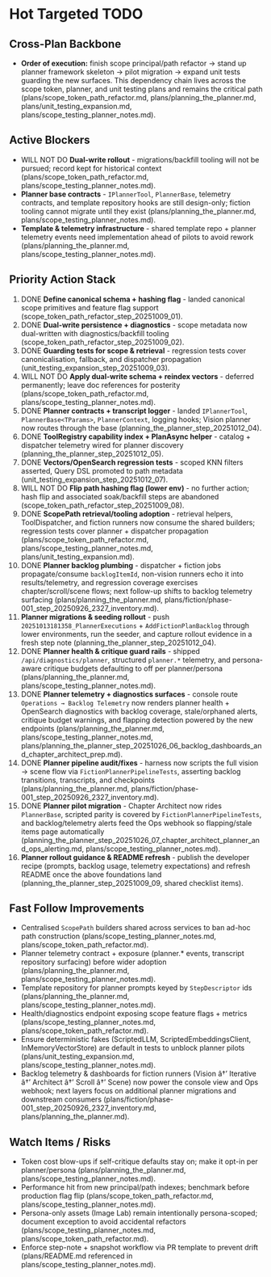 # Hot Targeted TODO

## Cross-Plan Backbone
- **Order of execution:** finish scope principal/path refactor -> stand up planner framework skeleton -> pilot migration -> expand unit tests guarding the new surfaces. This dependency chain lives across the scope token, planner, and unit testing plans and remains the critical path (plans/scope_token_path_refactor.md, plans/planning_the_planner.md, plans/unit_testing_expansion.md, plans/scope_testing_planner_notes.md).

## Active Blockers
- WILL NOT DO **Dual-write rollout** - migrations/backfill tooling will not be pursued; record kept for historical context (plans/scope_token_path_refactor.md, plans/scope_testing_planner_notes.md).
- **Planner base contracts** - `IPlannerTool`, `PlannerBase`, telemetry contracts, and template repository hooks are still design-only; fiction tooling cannot migrate until they exist (plans/planning_the_planner.md, plans/scope_testing_planner_notes.md).
- **Template & telemetry infrastructure** - shared template repo + planner telemetry events need implementation ahead of pilots to avoid rework (plans/planning_the_planner.md, plans/scope_testing_planner_notes.md).

## Priority Action Stack
1. DONE **Define canonical schema + hashing flag** - landed canonical scope primitives and feature flag support (scope_token_path_refactor_step_20251009_01).
2. DONE **Dual-write persistence + diagnostics** - scope metadata now dual-written with diagnostics/backfill tooling (scope_token_path_refactor_step_20251009_02).
3. DONE **Guarding tests for scope & retrieval** - regression tests cover canonicalisation, fallback, and dispatcher propagation (unit_testing_expansion_step_20251009_03).
4. WILL NOT DO **Apply dual-write schema + reindex vectors** - deferred permanently; leave doc references for posterity (plans/scope_token_path_refactor.md, plans/scope_testing_planner_notes.md).
5. DONE **Planner contracts + transcript logger** - landed `IPlannerTool`, `PlannerBase<TParams>`, `PlannerContext`, logging hooks; Vision planner now routes through the base (planning_the_planner_step_20251012_04).
6. DONE **ToolRegistry capability index + PlanAsync helper** - catalog + dispatcher telemetry wired for planner discovery (planning_the_planner_step_20251012_05).
7. DONE **Vectors/OpenSearch regression tests** - scoped KNN filters asserted, Query DSL promoted to path metadata (unit_testing_expansion_step_20251012_07).
8. WILL NOT DO **Flip path hashing flag (lower env)** - no further action; hash flip and associated soak/backfill steps are abandoned (scope_token_path_refactor_step_20251009_08).
9. DONE **ScopePath retrieval/tooling adoption** - retrieval helpers, ToolDispatcher, and fiction runners now consume the shared builders; regression tests cover planner + dispatcher propagation (plans/scope_token_path_refactor.md, plans/scope_testing_planner_notes.md, plans/unit_testing_expansion.md).
10. DONE **Planner backlog plumbing** - dispatcher + fiction jobs propagate/consume `backlogItemId`, non-vision runners echo it into results/telemetry, and regression coverage exercises chapter/scroll/scene flows; next follow-up shifts to backlog telemetry surfacing (plans/planning_the_planner.md, plans/fiction/phase-001_step_20250926_2327_inventory.md).
11. **Planner migrations & seeding rollout** - push `20251013181358_PlannerExecutions` + `AddFictionPlanBacklog` through lower environments, run the seeder, and capture rollout evidence in a fresh step note (planning_the_planner_step_20251012_04).
12. DONE **Planner health & critique guard rails** - shipped `/api/diagnostics/planner`, structured `planner.*` telemetry, and persona-aware critique budgets defaulting to off per planner/persona (plans/planning_the_planner.md, plans/scope_testing_planner_notes.md).
13. DONE **Planner telemetry + diagnostics surfaces** - console route `Operations → Backlog Telemetry` now renders planner health + OpenSearch diagnostics with backlog coverage, stale/orphaned alerts, critique budget warnings, and flapping detection powered by the new endpoints (plans/planning_the_planner.md, plans/scope_testing_planner_notes.md, plans/planning_the_planner_step_20251026_06_backlog_dashboards_and_chapter_architect_prep.md).
14. DONE **Planner pipeline audit/fixes** - harness now scripts the full vision -> scene flow via `FictionPlannerPipelineTests`, asserting backlog transitions, transcripts, and checkpoints (plans/planning_the_planner.md, plans/fiction/phase-001_step_20250926_2327_inventory.md).
15. DONE **Planner pilot migration** - Chapter Architect now rides `PlannerBase`, scripted parity is covered by `FictionPlannerPipelineTests`, and backlog/telemetry alerts feed the Ops webhook so flapping/stale items page automatically (planning_the_planner_step_20251026_07_chapter_architect_planner_and_ops_alerting.md, plans/scope_testing_planner_notes.md).
16. **Planner rollout guidance & README refresh** - publish the developer recipe (prompts, backlog usage, telemetry expectations) and refresh README once the above foundations land (planning_the_planner_step_20251009_09, shared checklist items).

## Fast Follow Improvements
- Centralised `ScopePath` builders shared across services to ban ad-hoc path construction (plans/scope_testing_planner_notes.md, plans/scope_token_path_refactor.md).
- Planner telemetry contract + exposure (planner.* events, transcript repository surfacing) before wider adoption (plans/planning_the_planner.md, plans/scope_testing_planner_notes.md).
- Template repository for planner prompts keyed by `StepDescriptor` ids (plans/planning_the_planner.md, plans/scope_testing_planner_notes.md).
- Health/diagnostics endpoint exposing scope feature flags + metrics (plans/scope_testing_planner_notes.md, plans/scope_token_path_refactor.md).
- Ensure deterministic fakes (ScriptedLLM, ScriptedEmbeddingsClient, InMemoryVectorStore) are default in tests to unblock planner pilots (plans/unit_testing_expansion.md, plans/scope_testing_planner_notes.md).
- Backlog telemetry & dashboards for fiction runners (Vision â†’ Iterative â†’ Architect â†’ Scroll â†’ Scene) now power the console view and Ops webhook; next layers focus on additional planner migrations and downstream consumers (plans/fiction/phase-001_step_20250926_2327_inventory.md, plans/planning_the_planner.md).

## Watch Items / Risks
- Token cost blow-ups if self-critique defaults stay on; make it opt-in per planner/persona (plans/planning_the_planner.md, plans/scope_testing_planner_notes.md).
- Performance hit from new principal/path indexes; benchmark before production flag flip (plans/scope_token_path_refactor.md, plans/scope_testing_planner_notes.md).
- Persona-only assets (Image Lab) remain intentionally persona-scoped; document exception to avoid accidental refactors (plans/scope_testing_planner_notes.md, plans/scope_token_path_refactor.md).
- Enforce step-note + snapshot workflow via PR template to prevent drift (plans/README.md referenced in plans/scope_testing_planner_notes.md).



